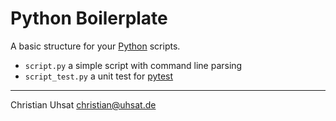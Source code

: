 Python Boilerplate
==================
A basic structure for your [Python](https://www.python.org) scripts.

* `script.py`      a simple script with command line parsing
* `script_test.py` a unit test for [pytest](https://pytest.org)

------------------------------------
Christian Uhsat <christian@uhsat.de>
